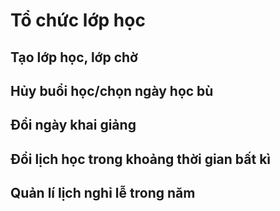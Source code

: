 # Tổ chức lớp học

## Tạo lớp học, lớp chờ

## Hủy buổi học/chọn ngày học bù

## Đổi ngày khai giảng

## Đổi lịch học trong khoảng thời gian bất kì

## Quản lí lịch nghỉ lễ trong năm

